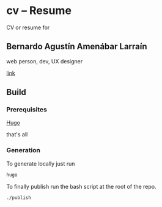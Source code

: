 # cv – Resume

CV or resume for

## Bernardo Agustín Amenábar Larraín

web person, dev, UX designer

[link](https://iminabar.com)

## Build

### Prerequisites

[Hugo](https://gohugo.io/installation/)

that's all

### Generation

To generate locally just run 

```sh
hugo
```

To finally publish run the bash script at the root of the repo.

```sh
./publish
```
